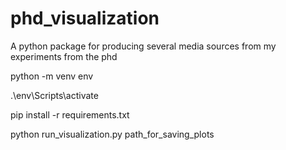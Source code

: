 # phd_visualization
A python package for producing several media sources from my experiments from the phd

python -m venv env

.\env\Scripts\activate

pip install -r requirements.txt

python run_visualization.py path_for_saving_plots